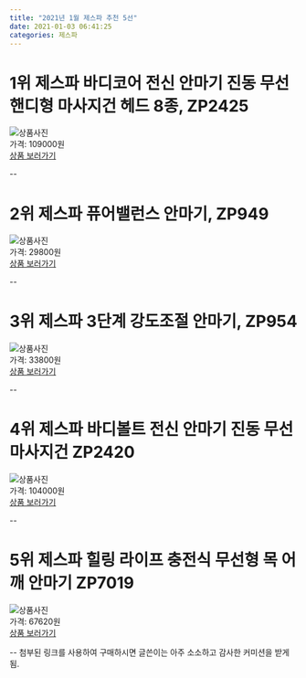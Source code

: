 ```yaml
---
title: "2021년 1월 제스파 추천 5선"
date: 2021-01-03 06:41:25
categories: 제스파
---
```



# 1위 제스파 바디코어 전신 안마기 진동 무선 핸디형 마사지건 헤드 8종, ZP2425
![상품사진](https://static.coupangcdn.com/image/retail/images/1216911652845787-24085dd1-6b5e-4bed-83d8-0782073f0210.jpg)  
가격: 109000원  
[상품 보러가기](https://link.coupang.com/re/AFFSDP?lptag=AF8330091&pageKey=1200621912&itemId=2185380549&vendorItemId=70183396971&traceid=V0-153-b6fdb58e8b56882d)  

--
# 2위 제스파 퓨어밸런스 안마기, ZP949
![상품사진](https://static.coupangcdn.com/image/product/image/vendoritem/2018/09/05/3024116690/a1c16d6e-4a31-498b-a44c-e5e5c24cddb3.jpg)  
가격: 29800원  
[상품 보러가기](https://link.coupang.com/re/AFFSDP?lptag=AF8330091&pageKey=3313631&itemId=15435594&vendorItemId=3024116690&traceid=V0-153-3826b178e2ab4f31)  

--
# 3위 제스파 3단계 강도조절 안마기, ZP954
![상품사진](https://static.coupangcdn.com/image/product/image/vendoritem/2018/08/22/3024116692/46d4bce0-529e-48b5-904a-9f594e4edc03.jpg)  
가격: 33800원  
[상품 보러가기](https://link.coupang.com/re/AFFSDP?lptag=AF8330091&pageKey=3313545&itemId=15435222&vendorItemId=4234207121&traceid=V0-153-563290d3f4101948)  

--
# 4위 제스파 바디볼트 전신 안마기 진동 무선 마사지건 ZP2420
![상품사진](https://static.coupangcdn.com/image/retail/images/1216911725662507-47dd0168-c5b0-48e5-a673-37ac265e47c0.jpg)  
가격: 104000원  
[상품 보러가기](https://link.coupang.com/re/AFFSDP?lptag=AF8330091&pageKey=1329251157&itemId=2352991236&vendorItemId=70349479796&traceid=V0-153-7d9a60c9ff866144)  

--
# 5위 제스파 힐링 라이프 충전식 무선형 목 어깨 안마기 ZP7019
![상품사진](https://static.coupangcdn.com/image/product/image/vendoritem/2018/09/05/3253382048/f6d25e36-1e26-4c63-9bab-19c79b07988b.jpg)  
가격: 67620원  
[상품 보러가기](https://link.coupang.com/re/AFFSDP?lptag=AF8330091&pageKey=33081039&itemId=124386965&vendorItemId=3253382048&traceid=V0-153-6ed3aa0b0b35319a)  

--
첨부된 링크를 사용하여 구매하시면 글쓴이는 아주 소소하고 감사한 커미션을 받게 됨.
